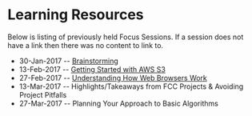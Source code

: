 # Learning Resources
Below is listing of previously held Focus Sessions. If a session does not have a link then there was no content to link to.

* 30-Jan-2017 -- [Brainstorming](https://github.com/joshuadavidson/West-Houston-FCC-Meetup/blob/master/Focus%20Sessions/30-Jan-2017%20-%20Brainstorming/Brainstorm%20Ideas.jpg)
* 13-Feb-2017 -- [Getting Started with AWS S3](https://github.com/conduitl/fcc-houston-aws)
* 27-Feb-2017 -- [Understanding How Web Browsers Work](https://docs.google.com/presentation/d/15WVr9reskTH7NyP7BgU7yRMKEldy1qdbY5T0qweXCGw/edit?usp=sharing)
* 13-Mar-2017 -- Highlights/Takeaways from FCC Projects & Avoiding Project Pitfalls
* 27-Mar-2017 -- Planning Your Approach to Basic Algorithms
